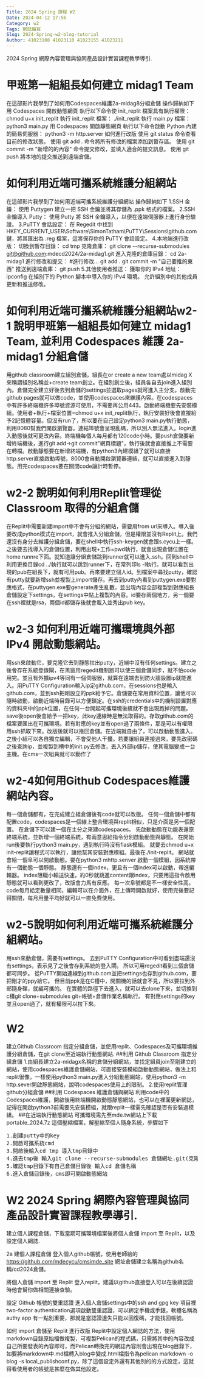 ```yaml
---
Title: 2024 Spring 課程 W2
Date: 2024-04-12 17:56
Category: w2
Tags: 網誌編寫
Slug: 2024-Spring-w2-blog-tutorial
Author: 41023108 41023110 41023155 41023211
---
```


2024 Spring 網際內容管理與協同產品設計實習課程教學導引.

<!-- PELICAN_END_SUMMARY -->
# 甲班第一組組長如何建立 midag1 Team
在這部影片我學到了如何用Codespaces維護2a-midag8分組倉儲 操作歸納如下
用 Codespaces 開啟動態網頁
執行以下命令使 init_replit 檔案具有執行權限：
chmod u+x init_replit
執行 init_replit 檔案：
./init_replit
執行 main.py 檔案：
python3 main.py
用 Codespaces 開啟靜態網頁
執行以下命令啟動 Python 內建的簡易伺服器：
python3 -m http.server
如何進行改版
使用 git status 命令查看目前的修改狀態。
使用 git add . 命令將所有修改的檔案添加到暫存區。
使用 git commit -m "新增的的內容" 命令提交修改，並填入適合的提交訊息。
使用 git push 將本地的提交推送到遠端倉儲。
# 如何利用近端可攜系統維護分組網站
在這部影片我學到了如何用近端可攜系統維護分組網站 操作歸納如下
1.SSH 金鑰： 使用 Puttygen 建立一把 SSH 金鑰並將其存儲為 .ppk 格式的檔案。
2.SSH 金鑰導入 Putty： 使用 Putty 將 SSH 金鑰導入，以便在遠端伺服器上進行身份驗證。
3.PuTTY 會話設定： 在 Regedit 中找到 HKEY_CURRENT_USER\Software\SimonTatham\PuTTY\Sessions\github.com 鍵，將其匯出為 .reg 檔案，這將保存你的 PuTTY 會話設定。
4.本地端進行改版：
切換到暫存目錄：
cd tmp
克隆倉庫：
git clone --recurse-submodules git@github.com:mdecd2024/2a-midag1.git
進入克隆的倉庫目錄：
cd 2a-midag1
進行修改和提交：
#進行修改...
git add .
git commit -m "自己要推的東西"
推送到遠端倉庫：
git push
5.其他使用者推送：
獲取你的 IPv4 地址：
ipconfig
在組別下的 Python 腳本中導入你的 IPv4 環境。
允許組別中的其他成員更新和推送修改。
# 如何利用近端可攜系統維護分組網站w2-1 說明甲班第一組組長如何建立 midag1 Team, 並利用 Codespaces 維護 2a-midag1 分組倉儲
用github classroom建立組別倉儲，組長在or create a new team處以midag X 來稱謂組別名稱並+create team創立。在組別創立後，組員各自去join進入組別內。倉儲完全建立好後去到倉儲的settings並選取pages就可進入主分支。啟動完github pages就可以做code，並使用codespaces來維護內容。在codespaces中有許多終端機許多埠號資源可使用，不需要再公用443。啟動終端機要先安裝模組。使用者+執行+檔案位置=chmod u+x init_replit執行，執行安裝好後會直接給予2記憶體容量。但沒有run了，所以要在自己設定python3 main.py執行動態，利用8080幫我們開啟瀏覽器。連結埠號會呈現亂碼，所以別人無法進入。login進入動態後就可更改內容。終端機每個人每月都有120code小時。要push倉儲要新增終端機後，進行git add->git commit"網頁標題"，執行後就會直接推上不需要在轉檔。啟動靜態要在新增終端機，有python3內建模組了就可以直接http.server直接啟動埠號，8000會自動開啟瀏覽器連結，就可以直接進入到靜態。用完codespaces要在關閉code讓計時暫停。
# w2-2 說明如何利用Replit管理從 Classroom 取得的分組倉儲
在Replit中需要新建import中不會有分組的網站，需要用from url來導入。導入後要改成python模式在import，就會推入分組倉儲，但是權限並沒有Replit上。我們還沒有身分去維護分組倉儲，要在shell中執行ssh-keygen就會跟s.cycu上一樣。之後要去找導入的倉儲位置，利用出現+工作=pwd執行，就會出現倉儲位置在home runnre下面。就知道讓分組倉儲跳到runner就可以進入.ssh。回到shell中利用更換目錄cd ../執行就可以跳到runner下，在常列印ls -l執行。就可以看到出現的pub在組長下，就有可用pub。再來要建立個人id。到檔案中尋找putty，確認有putty就要新增ssh並複製上import儲存。再去到putty內看到puttygen.exe要對應格式，在puttygen.exe要generate產生亂數，並出現內容全部複製到對應組長倉儲設定下settings，在settings中貼上複製的內容。id要存兩個地方，另一個要在ssh裡就是rsa，兩個id都儲存後就會載入並秀出pub key。
# w2-3 如何利用近端可攜環境與外部 IPv4 開啟動態網站。
用ssh來啟動它，要克隆它去到靜態拉出putty，近端中沒有任何settings。建立之後會存在系統登錄閘，在黑窗用regedit機制跑可以使三個倉儲同步，就不怕code用完。並且有外擴ipv4等同有一個伺服器，就算在遠端去到防火牆設置ip就能進入。用PuTTY Configuration輸入ip定github.com，在sessions也是輸入github.com，並到ssh把剛設立的ppk給予它。倉儲要在常用資料位置，讓他可以隨時啟動，啟動近端時目錄可以方便鎖定。在ssh的credentials中的機制設置對應的資料夾中的ppk位置，在任何一台開起可攜環境後續就不會出現跑掉的問題。save後open後會給予一把key，此key連線時是無法取得的。存取github.com的檔案要匯出在可攜環境。若有對應的key並有open過了兩條件，那是可以有權限用ssh抓取下來。改版後就可以推回倉儲。在近端就自由了，可以啟動動態進入。之後小組可以各自獨立編輯，不會受他人干擾。若要讓組員連接過來，要先改密碼之後查詢ip，並複製到槽中的init.py去修改，丟入外部ip儲存，使其電腦變成一台主機。在cms一次組員就可以動作了
# w2-4如何用Github Codespaces維護網站內容。
每一個倉儲都有，在完成建立組倉儲後有code就可以改版。
任何一個倉儲中都有配置code，codespaces是一個線上整合環境與replit相似，只是介面是另一個配置。
在倉儲下可以建一個在主分之來建codespaces。
先啟動動態在功能表還原終端系統，並新增一個終端系統，有兩意思給指令分別啟動動態與靜態。
在開始run後要執行python3 main.py，遇到執行時沒有flask模組。
就要去chmod u+x init-replit讓程式可以執行，讓他幫其安裝對應模組。最後在./init-replit。
網站就會給一個阜可以開啟動態。要在python3 mhttp.senver 啟動一個模組，因系統帶有一個動態一個靜態。
靜態還有一個index，更且有一個index可以啟動，帶進編輯器。
index阻礙小輸送快速，約0秒就跳進content跟index，只要用這指令啟用靜態就可以看到更改了，改版會力馬有反應。
每一次阜號都是不一樣安全性高。
code每月給定數量相同，編輯可以在介面外，在上傳時開啟就好，使用完後要記得關閉，每月用量平均好就可以一直免費使用。
# w2-5說明如何利用近端可攜系統維護分組網站。
用ssh來動倉儲，需要有settings。
去到PuTTY Configuration中可看到盡端還沒有settings，表示見了之後會存到系統的登入閘。
所以可用regedit看到三個倉儲都可同步。
從PuTTY開始連線到github.com並把settings也存到github.com，要把剛才的ppy給它。
但目前ppk是在C槽中，開關機的話就會不見，所以要拉到外部隨身碟，就編可攜的。
在實體的路徑下去進入，就可以去clone下來，並切換到c槽git clone+submodules git+帳號+倉儲作業名稱執行。
有對應settings的key並且open過了，就有權限可以拉下來。
# W2
建立Github Classroom 指定分組倉儲，並使用replit、Codespaces及可攜環境維護分組倉儲，在git clone至近端執行動態網站.
##利用 Github Classroom 指定分組倉儲
1.由組長建立2a-midagx名稱的倉儲分組網站，並找定組員join至剛建立的網站，使用codespaces維護倉儲網站，可直接安裝模組啟動動態網站，做法上和replit很像，一樣使用python3 main.py進入分組動態網站，使用python3 -m http.sever開啟靜態網站，說明codespaces使用上的限制。
2.使用replit管理github分組倉儲
##利用 Codespaces 維護倉儲與網站
利用code中的Codespaces維護，開啟後用終端機開啟動態靜態網站，也可以在裡面更新網誌，記得在開啟python3前需要先安裝模組，就跟replit一樣需先確認是否有安裝過模組。
##在近端執行動態網站
可攜環境需先至mde.tw網站上下載 portable_2024.7z 這個壓縮檔案，解壓縮至個人隨身系統，步驟如下
<pre class="brush: python">
1.創建putty中的key
2.開啟可攜系統cmd
3.開啟後輸入cd tmp 導入tmp目錄中
4.進去tmp後 輸入git clone --recurse-submodules 倉儲網址.git(克隆遠端數據庫)
5.確認tmp目錄下有自己倉儲目錄後 輸入cd 倉儲名稱
6.進入倉儲目錄後，cms即可開啟動態網站
</pre>
# W2 2024 Spring 網際內容管理與協同產品設計實習課程教學導引.
建立個人課程倉儲，下載當期可攜環境檔案後將個人倉儲 import 至 Replit，以及設定個人網誌.

2a 建個人課程倉儲 登入個人github帳號，使用老師給的 https://github.com/mdecycu/cmsimde_site 網址倉儲建立名稱為github名稱/cd2024倉儲。

將個人倉儲 import 至 Replit 登入replit，建議以github直接登入可以在後續認證時他會幫你做相關連接查驗。

設定 Github 帳號的雙重認證 進入個人倉儲settings中的ssh and gpg key 項目裡two-factor authentication選項啟動雙重認證，可以綁定手機或手錶，軟體名稱為authy app 有一點別重要，那就是當認證遺失只能以回復碼，才能找回帳號。

如何 import 倉儲至 Replit 進行改版 Replit中設定個人網誌的方法，使用markdown目錄原始檔做複製，可複製Pelican的程式碼，只需將其中的內容改成自己所要發表的內容即可，而Pelican轉換完的網誌內容則會出現在blog目錄下，如要將markdown中.md檔轉入blog中變成.html檔指令為pelican markdown -o blog -s local_publishconf.py，除了這個設定外還有其他別的的方式設定，這就得看使用者的帳號是甚麼在做其他設定。
